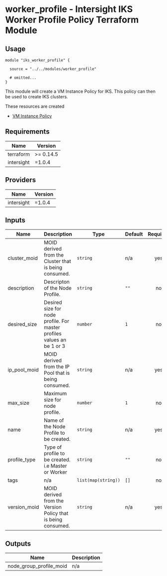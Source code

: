 # worker_profile - Intersight IKS Worker Profile Policy Terraform Module

## Usage

```hcl
module "iks_worker_profile" {

  source = "../../modules/worker_profile"

  # omitted...
}
```

This module will create a VM Instance Policy for IKS.  This policy can then be used to create IKS clusters.


These resources are created
* [VM Instance Policy](https://registry.terraform.io/providers/CiscoDevNet/intersight/latest/docs/resources/kubernetes_virtual_machine_instance_type)



<!-- BEGINNING OF PRE-COMMIT-TERRAFORM DOCS HOOK -->
## Requirements

| Name | Version |
|------|---------|
| terraform | >= 0.14.5 |
| intersight | =1.0.4 |

## Providers

| Name | Version |
|------|---------|
| intersight | =1.0.4 |

## Inputs

| Name | Description | Type | Default | Required |
|------|-------------|------|---------|:--------:|
| cluster\_moid | MOID derived from the Cluster that is being consumed. | `string` | n/a | yes |
| description | Descripton of the Node Profile. | `string` | `""` | no |
| desired\_size | Desired size for node profile.  For master profiles values an be 1 or 3 | `number` | `1` | no |
| ip\_pool\_moid | MOID derived from the IP Pool that is being consumed. | `string` | n/a | yes |
| max\_size | Maximum size for node profile. | `number` | `1` | no |
| name | Name of the Node Profile to be created. | `string` | n/a | yes |
| profile\_type | Type of profile to be created. i.e Master or Worker | `string` | `""` | no |
| tags | n/a | `list(map(string))` | `[]` | no |
| version\_moid | MOID derived from the Version Policy that is being consumed. | `string` | n/a | yes |

## Outputs

| Name | Description |
|------|-------------|
| node\_group\_profile\_moid | n/a |

<!-- END OF PRE-COMMIT-TERRAFORM DOCS HOOK -->